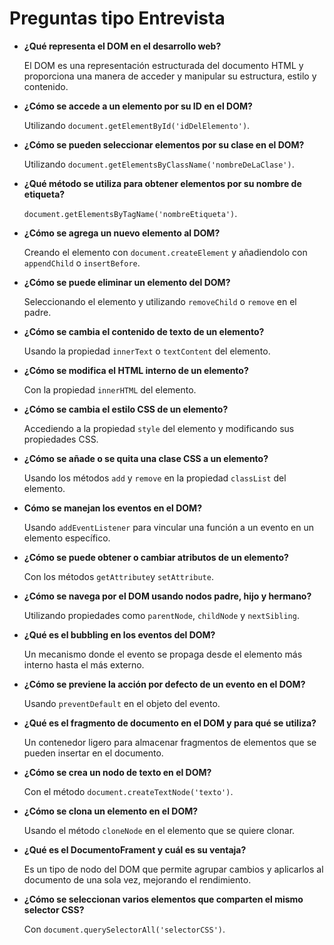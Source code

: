 # Preguntas tipo Entrevista

- **¿Qué representa el DOM en el desarrollo web?**

    El DOM es una representación estructurada del documento HTML y proporciona una manera de acceder y manipular su estructura, estilo y contenido.

- **¿Cómo se accede a un elemento por su ID en el DOM?**

    Utilizando `document.getElementById('idDelElemento')`.

- **¿Cómo se pueden seleccionar elementos por su clase en el DOM?**

    Utilizando `document.getElementsByClassName('nombreDeLaClase')`.

- **¿Qué método se utiliza para obtener elementos por su nombre de etiqueta?**

    `document.getElementsByTagName('nombreEtiqueta')`.

- **¿Cómo se agrega un nuevo elemento al DOM?**

    Creando el elemento con `document.createElement` y añadiendolo con `appendChild` o `insertBefore`.

- **¿Cómo se puede eliminar un elemento del DOM?**

    Seleccionando el elemento y utilizando `removeChild` o `remove` en el padre.

- **¿Cómo se cambia el contenido de texto de un elemento?**

    Usando la propiedad `innerText` o `textContent` del elemento.

- **¿Cómo se modifica el HTML interno de un elemento?**

    Con la propiedad `innerHTML` del elemento.

- **¿Cómo se cambia el estilo CSS de un elemento?**

    Accediendo a la propiedad `style` del elemento y modificando sus propiedades CSS.

- **¿Cómo se añade o se quita una clase CSS a un elemento?**

    Usando los métodos `add` y `remove` en la propiedad `classList` del elemento.

- **Cómo se manejan los eventos en el DOM?**

    Usando `addEventListener` para vincular una función a un evento en un elemento específico.

- **¿Cómo se puede obtener o cambiar atributos de un elemento?**

    Con los métodos `getAttribute`y `setAttribute`.

- **¿Cómo se navega por el DOM usando nodos padre, hijo y hermano?**

    Utilizando propiedades como `parentNode`, `childNode` y `nextSibling`.

- **¿Qué es el bubbling en los eventos del DOM?**

    Un mecanismo donde el evento se propaga desde el elemento más interno hasta el más externo.

- **¿Cómo se previene la acción por defecto de un evento en el DOM?**

    Usando `preventDefault` en el objeto del evento.

- **¿Qué es el fragmento de documento en el DOM y para qué se utiliza?**

    Un contenedor ligero para almacenar fragmentos de elementos que se pueden insertar en el documento.

- **¿Cómo se crea un nodo de texto en el DOM?**

    Con el método `document.createTextNode('texto')`.

- **¿Cómo se clona un elemento en el DOM?**

    Usando el método `cloneNode` en el elemento que se quiere clonar.

- **¿Qué es el DocumentoFrament y cuál es su ventaja?**

    Es un tipo de nodo del DOM que permite agrupar cambios y aplicarlos al documento de una sola vez, mejorando el rendimiento.

- **¿Cómo se seleccionan varios elementos que comparten el mismo selector CSS?**

    Con `document.querySelectorAll('selectorCSS')`.